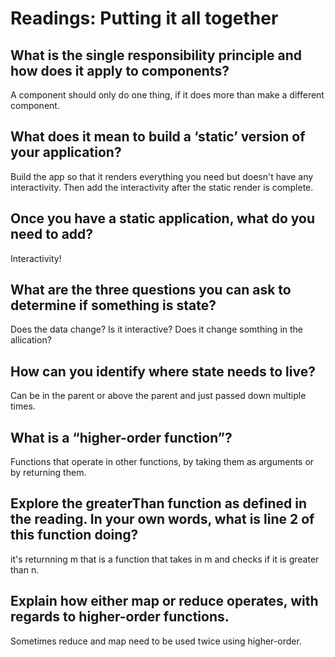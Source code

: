 # Readings: Putting it all together

## What is the single responsibility principle and how does it apply to components?

A component should only do one thing, if it does more than make a different component.

## What does it mean to build a ‘static’ version of your application?

Build the app so that it renders everything you need but doesn't have any interactivity. Then add the interactivity after the static render is complete.

## Once you have a static application, what do you need to add?

Interactivity!

## What are the three questions you can ask to determine if something is state?

Does the data change?
Is it interactive?
Does it change somthing in the allication?


## How can you identify where state needs to live?

Can be in the parent or above the parent and just passed down multiple times.

## What is a “higher-order function”?

Functions that operate in other functions, by taking them as arguments or by returning them.

## Explore the greaterThan function as defined in the reading. In your own words, what is line 2 of this function doing?

it's returnning m that is a function that takes in m and checks if it is greater than n.

## Explain how either map or reduce operates, with regards to higher-order functions.

Sometimes reduce and map need to be used twice using higher-order.
